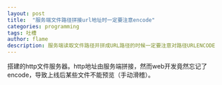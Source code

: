 ```yaml
---
layout: post
title:  "服务端文件路径拼接url地址时一定要注意encode"
categories: programming
tags: 吐槽 
author: flame
description: 服务端读取文件路径并拼成URL路径的时候一定要注意对路径URLENCODE
---
```



搭建的http文件服务器。http地址由服务端拼接，然而web开发竟然忘记了encode，导致上线后某些文件不能预览（手动滑稽）。
